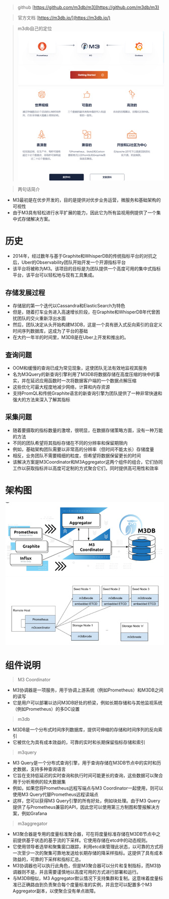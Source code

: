 > github [https://github.com/m3db/m3](https://github.com/m3db/m3)


> 官方文档 [https://m3db.io/](https://m3db.io/)

> m3db自己的定位
![image](./pic/m3db_01.png)
![image](./pic/m3db_02.png)


> 两句话简介
- M3最初是在优步开发的，目的是提供对优步业务运营，微服务和基础架构的可视性
- 由于M3具有轻松进行水平扩展的能力，因此它为所有监视用例提供了一个集中式存储解决方案。



# 历史

- 2014年，经过数年与基于Graphite和WhisperDB的传统指标平台的对抗之后，Uber的Observability团队开始开发一个开源指标平台
- 该平台将被称为M3。该项目的目标是为团队提供一个高度可用的集中式指标平台，该平台可以轻松地与现有工具集成。

## 存储发展过程
- 存储层的第一个迭代以Cassandra和ElasticSearch为特色
- 但是，随着打车业务进入高速增长阶段，在Graphite和WhisperDB年代曾困扰团队的交火重新浮出水面
- 然后，团队决定从头开始构建M3DB，这是一个具有嵌入式反向索引的自定义时间序列数据库，这成为了平台的基础
- 在大约一年半的时间里，M3DB是在Uber上开发和推出的。

## 查询问题

- OOM和缓慢的查询已成为常见现象，这使团队无法有效地监视其服务
- 名为M3Query的新查询引擎利用了M3DB将数据存储在高度压缩的块中的事实，并在延迟应用函数时一次将数据客户端的一个数据点解压缩
- 这些优化可最大程度地减少网络，计算和内存资源
- 支持PromQL和传统Graphite语言的新查询引擎为团队提供了一种非常快速和强大的方法来深入了解其指标

## 采集问题
- 随着要摄取的指标数量的激增，很明显，在数据存储策略方面，没有一种万能的方法
- 不同的团队希望将其指标存储在不同的分辨率和保留期限内
- 例如，基础架构团队需要以非常高的分辨率（但时间不能太长）存储度量
- 相反，业务团队不需要精细的粒度，但希望将数据保留更长的时间
- 该解决方案是M3Coordinator和M3Aggregator这两个组件的组合，它们协同工作以获取指标并以高度可定制的方式聚合它们，同时提供高可用性和效率



# 架构图
![image](./pic/m3db_arch01.png)
![image](./pic/m3db_arch02.png)


# 组件说明
> M3 Coordinator 
- M3协调器是一项服务，用于协调上游系统（例如Prometheus）和M3DB之间的读写
- 它是用户可以部署以访问M3DB好处的桥梁，例如长期存储和与其他监视系统（例如Prometheus）的多DC设置

> m3db 
- M3DB是一个分布式时间序列数据库，提供可伸缩的存储和时间序列的反向索引
- 它被优化为具有成本效益的，可靠的实时和长期保留指标存储和索引

> m3query
- M3 Query是一个分布式查询引擎，用于查询存储在M3DB节点中的实时和历史数据，支持多种查询语言
- 它旨在支持低延迟的实时查询和执行时间可能更长的查询，这些数据可以聚合用于分析用例的较大数据集
- 例如，如果您将Prometheus远程写端点与M3 Coordinator一起使用，则可以使用M3 Query代替Prometheus远程读端点
- 这样，您可以获得M3 Query引擎的所有好处，例如块处理。由于M3 Query提供了与Prometheus兼容的API，因此您可以使用第三方制图和警报解决方案，例如Grafana

> m3aggregator
- M3聚合器是专用的度量标准聚合器，可在将度量标准存储在M3DB节点中之前提供基于状态的基于流的下采样。它使用存储在etcd中的动态规则。
- 它使用领导者选举和聚集窗口跟踪，利用etcd来管理此状态，以可靠的方式将一次至少一次的聚集可靠地发送给长期存储的降采样指标。这提供了具有成本效益的，可靠的下采样和指标汇总。
- M3协调器也可以执行此角色，但是M3聚合器可以分片和复制指标，而M3协调器则不是，并且需要谨慎地以高度可用的方式进行部署和运行。
- 与M3DB相似，M3 Aggregator默认情况下支持集群和复制。这意味着度量标准已正确路由到负责聚合每个度量标准的实例，并且您可以配置多个M3 Aggregator副本，以使聚合没有单点故障。